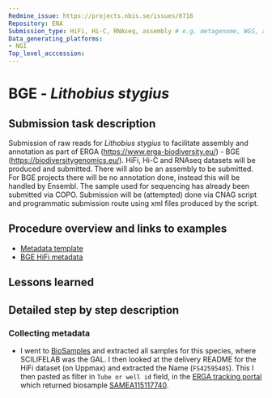 ```yaml
---
Redmine_issue: https://projects.nbis.se/issues/6716
Repository: ENA
Submission_type: HiFi, Hi-C, RNAseq, assembly # e.g. metagenome, WGS, assembly, - IF RELEVANT
Data_generating_platforms:
- NGI
Top_level_acccession: 
---
```


# BGE - *Lithobius stygius*

## Submission task description
Submission of raw reads for *Lithobius stygius* to facilitate assembly and annotation as part of ERGA (https://www.erga-biodiversity.eu/) - BGE (https://biodiversitygenomics.eu/). HiFi, Hi-C and RNAseq datasets will be produced and submitted. There will also be an assembly to be submitted. For BGE projects there will be no annotation done, instead this will be handled by Ensembl. The sample used for sequencing has already been submitted via COPO.
Submission will be (attempted) done via CNAG script and programmatic submission route using xml files produced by the script.

## Procedure overview and links to examples

* [Metadata template](./data/BGE-Lithobius-stygius-metadata.xlsx)
* [BGE HiFi metadata](./data/bge-hifi.tsv)

## Lessons learned
<!-- What went well? What did not went so well? What would you have done differently? -->

## Detailed step by step description

### Collecting metadata
* I went to [BioSamples](https://www.ebi.ac.uk/biosamples/samples?text=Lithobius+stygius) and extracted all samples for this species, where SCILIFELAB was the GAL. I then looked at the delivery README for the HiFi dataset (on Uppmax) and extracted the Name (`FS42595405`). This I then pasted as filter in `Tube or well id` field, in the [ERGA tracking portal](https://genomes.cnag.cat/erga-stream/samples/) which returned biosample [SAMEA115117740](https://www.ebi.ac.uk/biosamples/samples/SAMEA115117740).

